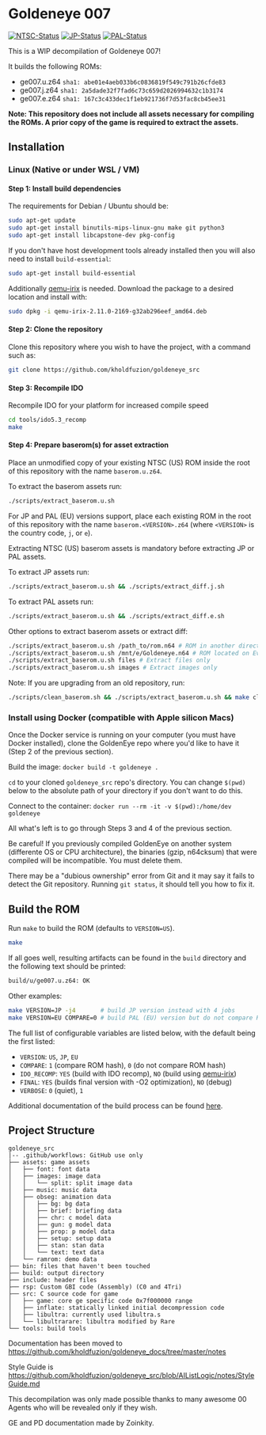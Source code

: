 # Goldeneye 007

[![NTSC-Status][NTCS-badge]][NTCS-link]
[![JP-Status][JP-badge]][JP-link]
[![PAL-Status][PAL-badge]][PAL-link]

[NTCS-link]: https://kholdfuzion.github.io/goldeneyestatus/
[NTCS-badge]: ../../workflows/NTSC-Status/badge.svg

[JP-link]: https://kholdfuzion.github.io/goldeneyestatus/JPN.htm
[JP-badge]: ../../workflows/JP-Status/badge.svg

[PAL-link]: https://kholdfuzion.github.io/goldeneyestatus/EU.htm
[PAL-badge]: ../../workflows/EU-Status/badge.svg


This is a WIP decompilation of Goldeneye 007!

It builds the following ROMs:

* ge007.u.z64 `sha1: abe01e4aeb033b6c0836819f549c791b26cfde83`
* ge007.j.z64 `sha1: 2a5dade32f7fad6c73c659d2026994632c1b3174`
* ge007.e.z64 `sha1: 167c3c433dec1f1eb921736f7d53fac8cb45ee31`

**Note: This repository does not include all assets necessary for compiling the ROMs. A prior copy of the game is required to extract the assets.**

## Installation

### Linux (Native or under WSL / VM)

#### Step 1: Install build dependencies

The requirements for Debian / Ubuntu should be:

```bash
sudo apt-get update
sudo apt-get install binutils-mips-linux-gnu make git python3
sudo apt-get install libcapstone-dev pkg-config
```

If you don't have host development tools already installed then you will also need to install `build-essential`:

```bash
sudo apt-get install build-essential
```

Additionally [qemu-irix](https://github.com/n64decomp/qemu-irix/releases) is needed. Download the package to a desired location and install with:

```bash
sudo dpkg -i qemu-irix-2.11.0-2169-g32ab296eef_amd64.deb
```

#### Step 2: Clone the repository

Clone this repository where you wish to have the project, with a command such as:

```bash
git clone https://github.com/kholdfuzion/goldeneye_src
```

#### Step 3: Recompile IDO

Recompile IDO for your platform for increased compile speed
```bash
cd tools/ido5.3_recomp 
make
```

#### Step 4: Prepare baserom(s) for asset extraction

Place an unmodified copy of your existing NTSC (US) ROM inside the root of this repository with the name `baserom.u.z64`.

To extract the baserom assets run:

```bash
./scripts/extract_baserom.u.sh
```

For JP and PAL (EU) versions support, place each existing ROM in the root of this repository with the name `baserom.<VERSION>.z64` (where `<VERSION>` is the country code, `j`, or `e`).

Extracting NTSC (US) baserom assets is mandatory before extracting JP or PAL assets.

To extract JP assets run:

```bash
./scripts/extract_baserom.u.sh && ./scripts/extract_diff.j.sh
```

To extract PAL assets run:

```bash
./scripts/extract_baserom.u.sh && ./scripts/extract_diff.e.sh
```

Other options to extract baserom assets or extract diff:

```bash
./scripts/extract_baserom.u.sh /path_to/rom.n64 # ROM in another directory
./scripts/extract_baserom.u.sh /mnt/e/Goldeneye.n64 # ROM located on EverDrive
./scripts/extract_baserom.u.sh files # Extract files only
./scripts/extract_baserom.u.sh images # Extract images only
```

Note: If you are upgrading from an old repository, run:

```bash
./scripts/clean_baserom.sh && ./scripts/extract_baserom.u.sh && make clean
```

### Install using Docker (compatible with Apple silicon Macs)

Once the Docker service is running on your computer (you must have Docker installed), clone the GoldenEye repo where you'd like to have it (Step 2 of the previous section).

Build the image: `docker build -t goldeneye .`

`cd` to your cloned `goldeneye_src` repo's directory. You can change `$(pwd)` below to the absolute path of your directory if you don't want to do this.

Connect to the container: `docker run --rm -it -v $(pwd):/home/dev goldeneye`

All what's left is to go through Steps 3 and 4 of the previous section.

Be careful! If you previously compiled GoldenEye on another system (differente OS or CPU architecture), the binaries (gzip, n64cksum) that were compiled will be incompatible. You must delete them.

There may be a "dubious ownership" error from Git and it may say it fails to detect the Git repository. Running `git status`, it should tell you how to fix it.

## Build the ROM

Run `make` to build the ROM (defaults to `VERSION=US`).

```bash
make
```

If all goes well, resulting artifacts can be found in the `build` directory and the following text should be printed:

```bash
build/u/ge007.u.z64: OK
```

Other examples:

```bash
make VERSION=JP -j4       # build JP version instead with 4 jobs
make VERSION=EU COMPARE=0 # build PAL (EU) version but do not compare ROM hashes
```

The full list of configurable variables are listed below, with the default being the first listed:

* ``VERSION``: ``US``, ``JP``, ``EU``
* ``COMPARE``: ``1`` (compare ROM hash), ``0`` (do not compare ROM hash)
* ``IDO_RECOMP``: ``YES`` (build with IDO recomp), ``NO`` (build using [qemu-irix](https://github.com/n64decomp/qemu-irix/releases))
* ``FINAL``: ``YES`` (builds final version with -O2 optimization), ``NO`` (debug)
* ``VERBOSE``: ``0`` (quiet), ``1``

Additional documentation of the build process can be found [here](readme-build.md).

## Project Structure

```
goldeneye_src
|-- .github/workflows: GitHub use only
├── assets: game assets
│   ├── font: font data
│   ├── images: image data
│   │   └── split: split image data
│   ├── music: music data
│   ├── obseg: animation data
│   │   ├── bg: bg data
│   │   ├── brief: briefing data
│   │   ├── chr: c model data
│   │   ├── gun: g model data
│   │   ├── prop: p model data
│   │   ├── setup: setup data
│   │   ├── stan: stan data
│   │   └── text: text data
│   └── ramrom: demo data
├── bin: files that haven't been touched
├── build: output directory
├── include: header files
├── rsp: Custom GBI code (Assembly) (C0 and 4Tri)
├── src: C source code for game
│   ├── game: core ge specific code 0x7f000000 range
│   ├── inflate: statically linked initial decompression code
│   ├── libultra: currently used libultra.s
│   └── libultrarare: libultra modified by Rare
└── tools: build tools
```

Documentation has been moved to https://github.com/kholdfuzion/goldeneye_docs/tree/master/notes

Style Guide is https://github.com/kholdfuzion/goldeneye_src/blob/AIListLogic/notes/StyleGuide.md

This decompilation was only made possible thanks to many awesome 00 Agents who will be revealed only if they wish.

GE and PD documentation made by Zoinkity.
